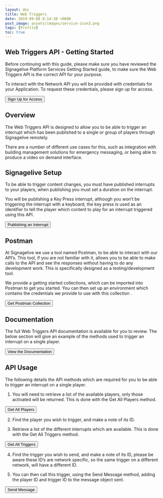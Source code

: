 ```yaml
---
layout: doc
title: Web Triggers
date: 2019-09-08 8:14:30 +0600
post_image: assets/images/service-icon3.png
tags: [Profile]
toc: true
---
```

## Web Triggers API - Getting Started

Before continuing with this guide, please make sure you have reviewed the Signagelive Platform Services Getting Started guide, to make sure the Web Triggers API is the correct API for your purpose.

To interact with the Network API you will be provided with credentials for your Application. To request these credentials, please sign up for access.

<button name="button" class="btn-style2 btn small" onclick="https://build.signagelive.com/sign-up">Sign Up for Access</button>

## Overview

The Web Triggers API is designed to allow you to be able to trigger an interrupt which has been published to a single or group of players through Signagelive remotely.

There are a number of different use cases for this, such as integration with building management solutions for emergency messaging, or being able to produce a video on demand interface.

## Signagelive Setup

To be able to trigger content changes, you must have published interrupts to your players, when publishing you must set a duration on the interrupt.

You will be publishing a Key Press interrupt, although you won’t be triggering the interrupt with a keyboard, the key press is used as an identifier to tell the player which content to play for an interrupt triggered using this API.

<button name="button" class="btn-style2 btn small" onclick="https://support.signagelive.com/hc/en-us/articles/115003459152">Publishing an Interrupt</button>

## Postman

At Signagelive we use a tool named Postman, to be able to interact with our API’s. This tool, if you are not familiar with it, allows you to be able to make calls to the API and see the responses without having to do any development work. This is specifically designed as a testing/development tool.

We provide a getting started collections, which can be imported into Postman to get you started. You can then set up an environment which contains the credentials we provide to use with this collection .

<button name="button" class="btn-style2 btn small" onclick="https://drive.google.com/open?id=1i3zapTXPtQ17XJqVNP0RfoC05X0t0Gsb">Get Postman Collection</button>

## Documentation

The full Web Triggers API documentation is available for you to review. The below section will give an example of the methods used to trigger an interrupt on a single player.

<button name="button" class="btn-style2 btn small" onclick="https://build.signagelive.com/api/web-triggers-api/">View the Documentation</button>

## API Usage

The following details the API methods which are required for you to be able to trigger an interrupt on a single player.

1. You will need to retrieve a list of the available players, only those activated will be returned. This is done with the Get All Players method.

<button name="button" class="btn-style2 btn small" onclick="http://build.signagelive.com/api/web-triggers-api/#players-3">Get All Players</button>

2. Find the player you wish to trigger, and make a note of its ID.

3. Retrieve a list of the different interrupts which are available. This is done with the Get All Triggers method.

<button name="button" class="btn-style2 btn small" onclick="http://build.signagelive.com/api/web-triggers-api/#triggers-3">Get All Triggers</button>

4. Find the trigger you wish to send, and make a note of its ID, please be aware these ID’s are network specific, so the same trigger on a different network, will have a different ID.

5. You can then call this trigger, using the Send Message method, adding the player ID and trigger ID to the message object sent.

<button name="button" class="btn-style2 btn small" onclick="http://build.signagelive.com/api/web-triggers-api/#messages-3/">Send Message</button>